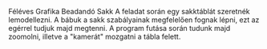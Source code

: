 Féléves Grafika Beadandó
Sakk
A feladat során egy sakktáblát szeretnék lemodellezni. A bábuk a sakk szabályainak megfelelően fognak lépni, ezt az egérrel tudjuk majd megtenni.
A program futása során tudunk majd zoomolni, illetve a "kamerát" mozgatni a tábla felett.
